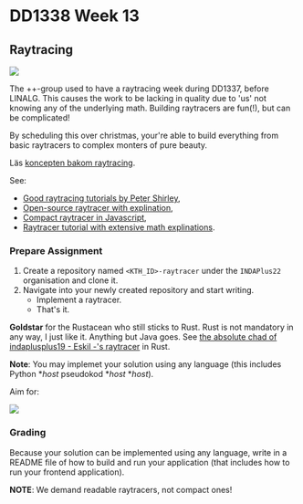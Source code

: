 # DD1338 Week 13

## Raytracing

![](https://pbs.twimg.com/media/Dk7Umz0W0AU1XlJ.jpg)

The ++-group used to have a raytracing week during DD1337, before LINALG. This causes the work to be lacking in quality due to 'us' not knowing any of the underlying math. Building raytracers are fun(!), but can be complicated!

By scheduling this over christmas, your're able to build everything from basic raytracers to complex monters of pure beauty. 

Läs [koncepten bakom raytracing](https://www.scratchapixel.com/lessons/3d-basic-rendering/introduction-to-ray-tracing).

See:
- [Good raytracing tutorials by Peter Shirley](https://drive.google.com/drive/u/0/folders/14yayBb9XiL16lmuhbYhhvea8mKUUK77W),
- [Open-source raytracer with explination](https://tmcw.github.io/literate-raytracer/),
- [Compact raytracer in Javascript](https://www.gabrielgambetta.com/tiny-raytracer.html),
- [Raytracer tutorial with extensive math explinations](https://www.gabrielgambetta.com/computer-graphics-from-scratch/).

### Prepare Assignment

1) Create a repository named `<KTH_ID>-raytracer` under the `INDAPlus22` organisation and clone it.
2) Navigate into your newly created repository and start writing.
    - Implement a raytracer.
    - That's it.

**Goldstar** for the Rustacean who still sticks to Rust. Rust is not mandatory in any way, I just like it. Anything but Java goes. See [the absolute chad of indaplusplus19 - Eskil -'s raytracer](https://github.com/default-username-852/raytracer) in Rust. 

**Note**: You may implemet your solution using any language (this includes Python *_host_ pseudokod *_host_ *_host_).

Aim for:

![](https://gallery.bramz.net/d/371-4/cornellbox_caustics.png)

### Grading

Because your solution can be implemented using any language, write in a README file of how to build and run your application (that includes how to run your frontend application).

**NOTE**: We demand readable raytracers, not compact ones!

